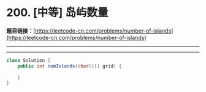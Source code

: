 # 200. [中等] 岛屿数量

**题目链接：**[https://leetcode-cn.com/problems/number-of-islands](https://leetcode-cn.com/problems/number-of-islands)

---

<Cards card="leetcode_200_number-of-islands"></Cards>

---

```java
class Solution {
    public int numIslands(char[][] grid) {
        
    }
}
```